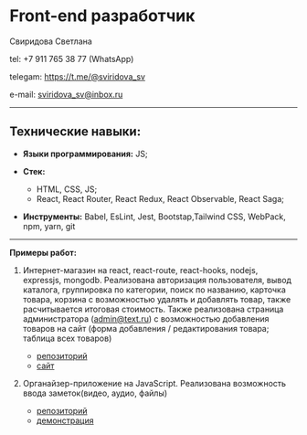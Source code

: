 # Front-end разработчик

Свиридова Светлана

tel: +7 911 765 38 77 (WhatsApp)

telegam: https://t.me/@sviridova_sv

e-mail: sviridova_sv@inbox.ru

---

## Технические навыки:

- **Языки программирования:** JS;
- **Стек:**

  - HTML, CSS, JS;
  - React, React Router, React Redux, React Observable, React Saga;

- **Инструменты:** Babel, EsLint, Jest, Bootstap,Tailwind CSS, WebPack, npm, yarn, git

---

**Примеры работ:**

1. Интернет-магазин на react, react-route, react-hooks, nodejs, expressjs, mongodb. Реализована авторизация пользователя, вывод каталога, группировка по категории, поиск по названию, карточка товара, корзина с возможностью удалять и добавлять товар, также расчитывается итоговая стоимость. Также реализована страница администратора (admin@text.ru) с возможностью добавления товаров на сайт (форма добавления / редактирования товара; таблица всех товаров)

   - [репозиторий](https://github.com/lana2810/store)
   - [сайт](http://188.68.223.79/)

2. Органайзер-приложение на JavaScript. Реализована возможность ввода заметок(видео, аудио, файлы)
   - [репозиторий](https://github.com/lana2810/ahj-diplom)
   - [демонстрация](https://drive.google.com/file/d/15Zs6T6DkvO8nZU2LPOz4XDhnG_ZIhcvg/view)
